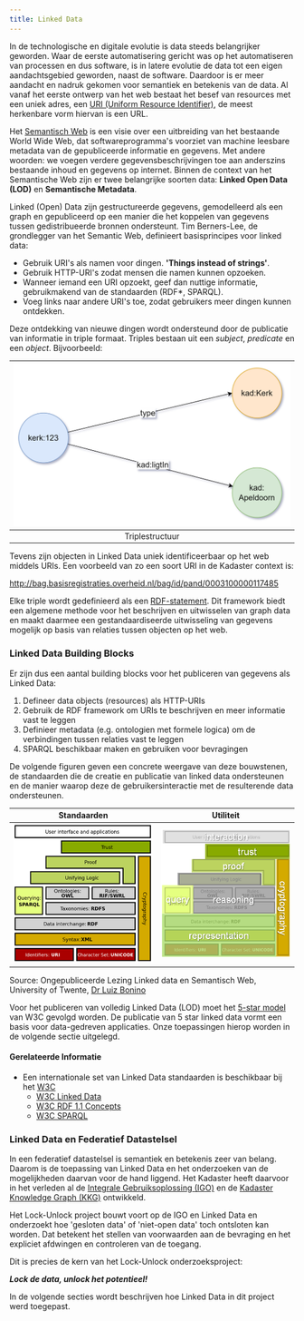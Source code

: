 ```yaml
---
title: Linked Data
---
```

In de technologische en digitale evolutie is data steeds belangrijker geworden. Waar de eerste
automatisering gericht was op het automatiseren van processen en dus software, is in latere evolutie
de data tot een eigen aandachtsgebied geworden, naast de software. Daardoor is er meer aandacht en
nadruk gekomen voor semantiek en betekenis van de data. Al vanaf het eerste ontwerp van het web
bestaat het besef van resources met een uniek adres, een <a
href="https://nl.wikipedia.org/wiki/Uniform_resource_identifier" target="_blank">URI (Uniform
Resource Identifier)</a>, de meest herkenbare vorm hiervan is een URL. 

Het [Semantisch Web](https://nl.wikipedia.org/wiki/Semantisch_web) is een visie over een uitbreiding
van het bestaande World Wide Web, dat softwareprogramma's voorziet van machine leesbare metadata van
de gepubliceerde informatie en gegevens. Met andere woorden: we voegen verdere
gegevensbeschrijvingen toe aan anderszins bestaande inhoud en gegevens op internet. Binnen de
context van het Semantische Web zijn er twee belangrijke soorten data: **Linked Open Data (LOD)** en
**Semantische Metadata**.

Linked (Open) Data zijn gestructureerde gegevens, gemodelleerd als een graph en gepubliceerd op een
manier die het koppelen van gegevens tussen gedistribueerde bronnen ondersteunt. Tim Berners-Lee, de
grondlegger van het Semantic Web, definieert basisprincipes voor linked data:

- Gebruik URI's als namen voor dingen. **'Things instead of strings'**.
- Gebruik HTTP-URI's zodat mensen die namen kunnen opzoeken.
- Wanneer iemand een URI opzoekt, geef dan nuttige informatie, gebruikmakend van de standaarden
  (RDF*, SPARQL).
- Voeg links naar andere URI's toe, zodat gebruikers meer dingen kunnen ontdekken.

Deze ontdekking van nieuwe dingen wordt ondersteund door de publicatie van informatie in triple
formaat. Triples bestaan uit een _subject_, _predicate_ en een _object_. Bijvoorbeeld: 

|![triplestructuur](images/triple.png)|
|:-:|
| Triplestructuur |

Tevens zijn objecten in Linked Data uniek identificeerbaar op het web middels URIs. Een voorbeeld
van zo een soort URI in de Kadaster context is: 

<a href="http://bag.basisregistraties.overheid.nl/bag/id/pand/0003100000117485"
target="_blank">http://bag.basisregistraties.overheid.nl/bag/id/pand/0003100000117485</a> 

Elke triple wordt gedefinieerd als een <a
href="https://nl.wikipedia.org/wiki/Resource_Description_Framework"
target="_blank">RDF-statement</a>. Dit framework biedt een algemene methode voor het beschrijven en
uitwisselen van graph data en maakt daarmee een gestandaardiseerde uitwisseling van gegevens
mogelijk op basis van relaties tussen objecten op het web. 

### Linked Data Building Blocks

Er zijn dus een aantal building blocks voor het publiceren van gegevens als Linked Data:

1. Defineer data objects (resources) als HTTP-URIs
2. Gebruik de RDF framework om URIs te beschrijven en meer informatie vast te leggen
3. Definieer metadata (e.g. ontologien met formele logica) om de verbindingen tussen relaties vast
   te leggen
4. SPARQL beschikbaar maken en gebruiken voor bevragingen

De volgende figuren geven een concrete weergave van deze bouwstenen, de standaarden die de creatie
en publicatie van linked data ondersteunen en de manier waarop deze de gebruikersinteractie met de
resulterende data ondersteunen.

| **Standaarden** | **Utiliteit** |
|:-:|:-:|
|![building block linked data](images/theoretical-context-semantics.png)|![building block linked data](images/theoretical-context-semantics-2.png)|

Source: Ongepubliceerde Lezing Linked data en Semantisch Web, University of Twente, <a
href="https://people.utwente.nl/l.o.boninodasilvasantos" target="_blank">Dr Luiz Bonino</a>

Voor het publiceren van volledig Linked Data (LOD) moet het <a
href="https://www.w3.org/2011/gld/wiki/5_Star_Linked_Data" target="_blank">5-star model</a> van W3C
gevolgd worden. De publicatie van 5 star linked data vormt een basis voor data-gedreven
applicaties. Onze toepassingen hierop worden in de volgende sectie uitgelegd. 

#### Gerelateerde Informatie

- Een internationale set van Linked Data standaarden is beschikbaar bij het <a
  href="https://www.w3.org/" target="_blank">W3C</a>
    - <a href="https://www.w3.org/wiki/LinkedData" target="_blank">W3C Linked Data</a>
    - <a href="https://www.w3.org/TR/rdf11-concepts/" target="_blank">W3C RDF 1.1 Concepts</a>
    - <a href="https://www.w3.org/TR/sparql11-query/" target="_blank">W3C SPARQL</a>

### Linked Data en Federatief Datastelsel

In een federatief datastelsel is semantiek en betekenis zeer van belang. Daarom is de toepassing van
Linked Data en het onderzoeken van de mogelijkheden daarvan voor de hand liggend. Het Kadaster heeft
daarvoor in het verleden al de <a href="https://labs.kadaster.nl/cases/integralegebruiksoplossing"
target="_blank">Integrale Gebruiksoplossing (IGO)</a> en de <a
href="https://labs.kadaster.nl/thema/Knowledge_graph" target="_blank">Kadaster Knowledge Graph
(KKG)</a> ontwikkeld.

Het Lock-Unlock project bouwt voort op de IGO en Linked Data en onderzoekt hoe 'gesloten data' of
'niet-open data' toch ontsloten kan worden. Dat betekent het stellen van voorwaarden aan de
bevraging en het expliciet afdwingen en controleren van de toegang. 

Dit is precies de kern van het Lock-Unlock onderzoeksproject: 

**_Lock de data, unlock het potentieel!_**

In de volgende secties wordt beschrijven hoe Linked Data in dit project werd toegepast.
